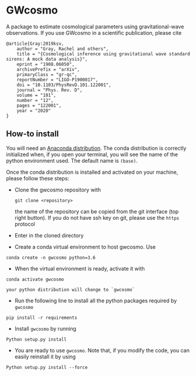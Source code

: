 # GWcosmo

A package to estimate cosmological parameters using gravitational-wave observations. If you use GWcosmo in a scientific publication, please cite 

```
@article{Gray:2019ksv,
    author = "Gray, Rachel and others",
    title = "{Cosmological inference using gravitational wave standard sirens: A mock data analysis}",
    eprint = "1908.06050",
    archivePrefix = "arXiv",
    primaryClass = "gr-qc",
    reportNumber = "LIGO-P1900017",
    doi = "10.1103/PhysRevD.101.122001",
    journal = "Phys. Rev. D",
    volume = "101",
    number = "12",
    pages = "122001",
    year = "2020"
}
```

## How-to install

You will need an [Anaconda distribution](https://www.anaconda.com/). The conda distribution is correctly initialized when, if you open your terminal, you will see the name of the python environment used. The default name is `(base)`.

Once the conda distribution is installed and activated on your machine, please follow these steps:

* Clone the gwcosmo repository with 
    ```
    git clone <repository>
    ```
    the name of the repository can be copied from the git interface (top right button). If you do not have ssh key on git, please use the `https` protocol

* Enter in the cloned directory

* Create a conda virtual environment to host gwcosmo. Use
```
conda create -n gwcosmo python=3.6
```
* When the virtual environment is ready, activate it with 
```
conda activate gwcosmo
```
    your python distribution will change to `gwcosmo`
* Run the following line to install all the python packages required by `gwcosmo`
```
pip install -r requirements
```
* Install `gwcosmo` by running 
```
Python setup.py install
```

* You are ready to use `gwcosmo`. Note that, if you modify the code, you can easily reinstall it by using
```
Python setup.py install --force
```



